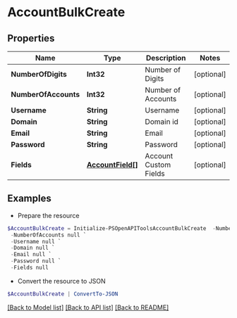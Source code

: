 # AccountBulkCreate
## Properties

Name | Type | Description | Notes
------------ | ------------- | ------------- | -------------
**NumberOfDigits** | **Int32** | Number of Digits | [optional] 
**NumberOfAccounts** | **Int32** | Number of Accounts | [optional] 
**Username** | **String** | Username | [optional] 
**Domain** | **String** | Domain id | [optional] 
**Email** | **String** | Email | [optional] 
**Password** | **String** | Password | [optional] 
**Fields** | [**AccountField[]**](AccountField.md) | Account Custom Fields | [optional] 

## Examples

- Prepare the resource
```powershell
$AccountBulkCreate = Initialize-PSOpenAPIToolsAccountBulkCreate  -NumberOfDigits null `
 -NumberOfAccounts null `
 -Username null `
 -Domain null `
 -Email null `
 -Password null `
 -Fields null
```

- Convert the resource to JSON
```powershell
$AccountBulkCreate | ConvertTo-JSON
```

[[Back to Model list]](../README.md#documentation-for-models) [[Back to API list]](../README.md#documentation-for-api-endpoints) [[Back to README]](../README.md)

